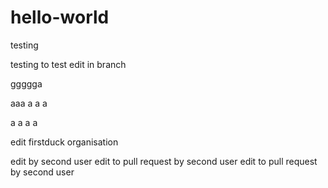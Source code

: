 # hello-world
testing 




testing to test edit in branch



ggggga

aaa
a
a
a

a
a
a
a

edit firstduck organisation



edit by second user
edit to pull request by second user
edit to pull request by second user
